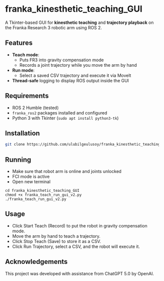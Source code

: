 # franka_kinesthetic_teaching_GUI

A Tkinter-based GUI for **kinesthetic teaching** and **trajectory playback** on the Franka Research 3 robotic arm using ROS 2.

## Features
- **Teach mode**:  
  - Puts FR3 into gravity compensation mode  
  - Records a joint trajectory while you move the arm by hand
- **Run mode**:  
  - Select a saved CSV trajectory and execute it via MoveIt
- **Thread-safe** logging to display ROS output inside the GUI

## Requirements
- ROS 2 Humble (tested)
- `franka_ros2` packages installed and configured
- Python 3 with Tkinter (`sudo apt install python3-tk`)

## Installation
```bash
git clone https://github.com/ulubilgeulusoy/franka_kinesthetic_teaching_GUI.git
```


## Running
- Make sure that robot arm is online and joints unlocked
- FCI mode is active
- Open new terminal
```
cd franka_kinesthetic_teaching_GUI
chmod +x franka_teach_run_gui_v2.py
./franka_teach_run_gui_v2.py
```

## Usage
- Click Start Teach (Record) to put the robot in gravity compensation mode.
- Move the arm by hand to teach a trajectory.
- Click Stop Teach (Save) to store it as a CSV.
- Click Run Trajectory, select a CSV, and the robot will execute it.

## Acknowledgements
This project was developed with assistance from ChatGPT 5.0 by OpenAI.
